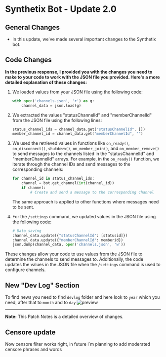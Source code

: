 # Synthetix Bot - Update 2.0

## General Changes

- In this update, we've made several important changes to the Synthetix bot.

## Code Changes

**In the previous response, I provided you with the changes you need to make to your code to work with the JSON file you provided. Here's a more detailed explanation of these changes:**

1. We loaded values from your JSON file using the following code:

   ```python
   with open('channels.json', 'r') as g:
       channel_data = json.load(g)
   ```

2. We extracted the values "statusChannelId" and "memberChannelId" from the JSON file using the following lines:

   ```python
   status_channel_ids = channel_data.get("statusChannelId", [])
   member_channel_id = channel_data.get("memberChannelId", "")
   ```

3. We used the retrieved values in functions like `on_ready()`, `on_disconnect()`, `shutdown()`, `on_member_join()`, and `on_member_remove()` to send messages to the channels listed in the "statusChannelId" and "memberChannelId" arrays. For example, in the `on_ready()` function, we iterate through the channel IDs and send messages to the corresponding channels:

   ```python
   for channel_id in status_channel_ids:
       channel = bot.get_channel(int(channel_id))
       if channel:
           # Create and send a message to the corresponding channel
   ```

   The same approach is applied to other functions where messages need to be sent.

4. For the `/settings` command, we updated values in the JSON file using the following code:

   ```python
   # Data saving
   channel_data.update({"statusChannelId": [statusid]})
   channel_data.update({"memberChannelId": memberid})
   json.dump(channel_data, open('channels.json', 'w'))
   ```

These changes allow your code to use values from the JSON file to determine the channels to send messages to. Additionally, the code updates the values in the JSON file when the `/settings` command is used to configure channels.

## New "Dev Log" Section
To find news you need to find `devlog` folder and here look to `year` which you need, after that to `month` and to `day`
![preview](https://media.discordapp.net/attachments/1093915489371181096/1155844746862936114/image.png?width=1268&height=384)

---
**Note:** This Patch Notes is a detailed overview of changes.

## Censore update
Now censore filter works right, in future I`m planning to add moderated censore phrases and words